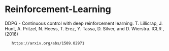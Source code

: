 # Reinforcement-Learning

DDPG - Continuous control with deep reinforcement learning.
       T. Lillicrap, J. Hunt, A. Pritzel, N. Heess, T. Erez, Y. Tassa, D. Silver, and D. Wierstra.
       ICLR , (2016)
       
       https://arxiv.org/abs/1509.02971
